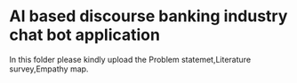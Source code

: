 # AI based discourse banking industry chat bot application

In this folder please kindly upload the Problem statemet,Literature survey,Empathy map.